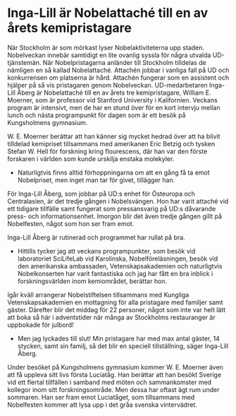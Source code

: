 # Inga-Lill är Nobelattaché till en av årets kemipristagare

När Stockholm är som mörkast lyser Nobelaktiviteterna upp staden. Nobelveckan innebär samtidigt en lite ovanlig syssla för några utvalda UD-tjänstemän. När Nobelpristagarna anländer till Stockholm tilldelas de nämligen en så kallad Nobelattaché. Attachén jobbar i vanliga fall på UD och konkurrensen om platserna är hård. Attachén fungerar som en assistent och hjälper på så vis pristagaren genom Nobelveckan. UD-medarbetaren Inga-Lill Åberg är Nobelattaché till en av årets tre kemipristagare, William E. Moerner, som är professor vid Stanford University i Kalifornien. Veckans program är intensivt, men de har en stund över för en kort intervju mellan lunch och nästa programpunkt för dagen som är ett besök på Kungsholmens gymnasium.

W. E. Moerner berättar att han känner sig mycket hedrad över att ha blivit tilldelad kemipriset tillsammans med amerikanen Eric Betzig och tysken Stefan W. Hell för forskning kring flourescens, där han var den förste forskaren i världen som kunde urskilja enstaka molekyler.

- Naturligtvis finns alltid förhoppningarna om att en gång få ta emot Nobelpriset, men inget man tar för givet, tillägger han.

För Inga-Lill Åberg, som jobbar på UD:s enhet för Östeuropa och Centralasien, är det tredje gången i Nobelsvängen. Hon har varit attaché vid ett tidigare tillfälle samt fungerat som pressansvarig på UD:s dåvarande press- och informationsenhet. Imorgon blir det även tredje gången gillt på Nobelfesten, något som hon ser fram emot.

Inga-Lill Åberg är rutinerad och programmet har rullat på bra.

- Hittills tycker jag att veckans programpunkter, som besök vid laboratoriet SciLifeLab vid Karolinska, Nobelföreläsningen, besök vid den amerikanska ambassaden, Vetenskapsakademien och naturligtvis Nobelkonserten har varit fantastiska och jag har fått en bra inblick i forskningsvärlden inom kemiområdet, berättar hon.

Igår kväll arrangerar Nobelstiftelsen tillsammans med Kungliga Vetenskapsakademien en mottagning för alla pristagare med familjer samt gäster. Därefter blir det middag för 22 personer, något som inte var helt lätt att boka så här i adventstider när många av Stockholms restauranger är uppbokade för julbord!

- Men jag lyckades till slut! Min pristagare har med max antal gäster, 14 stycken, samt sin familj, så det blir en speciell tillställning, säger Inga-Lill Åberg.

Under besöket på Kungsholmens gymnasium kommer W. E. Moerner även att få uppleva sitt livs första Luciatåg. Han berättar att han besökt Sverige vid ett flertal tillfällen i samband med möten och sammankomster med kollegor inom sitt forskningsområde. Men dessa har oftast ägt rum under sommaren. Han ser fram emot Luciatåget, som tillsammans med Nobelfesten kommer att lysa upp i det gråa svenska vintervädret.
